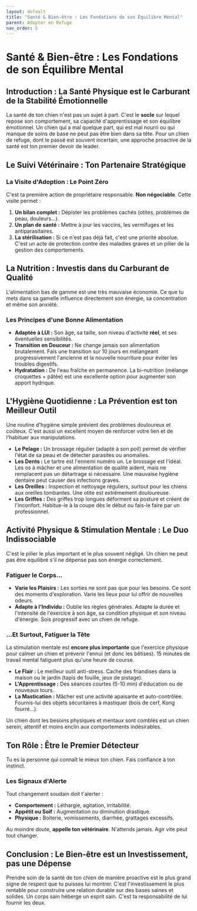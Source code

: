 ```yaml
---
layout: default
title: "Santé & Bien-être : Les Fondations de son Équilibre Mental"
parent: Adopter en Refuge
nav_order: 5
---
```


# **Santé & Bien-être : Les Fondations de son Équilibre Mental**

## **Introduction : La Santé Physique est le Carburant de la Stabilité Émotionnelle**

La santé de ton chien n'est pas un sujet à part. C'est le **socle** sur lequel repose son comportement, sa capacité d'apprentissage et son équilibre émotionnel. Un chien qui a mal quelque part, qui est mal nourri ou qui manque de soins de base ne peut pas être bien dans sa tête. Pour un chien de refuge, dont le passé est souvent incertain, une approche proactive de la santé est ton premier devoir de leader.

## **Le Suivi Vétérinaire : Ton Partenaire Stratégique**

### **La Visite d'Adoption : Le Point Zéro**

C'est ta première action de propriétaire responsable. **Non négociable**. Cette visite permet :
1.  **Un bilan complet :** Dépister les problèmes cachés (otites, problèmes de peau, douleurs...).
2.  **Un plan de santé :** Mettre à jour les vaccins, les vermifuges et les antiparasitaires.
3.  **La stérilisation :** Si ce n'est pas déjà fait, c'est une priorité absolue. C'est un acte de protection contre des maladies graves et un pilier de la gestion des comportements.

## **La Nutrition : Investis dans du Carburant de Qualité**

L'alimentation bas de gamme est une très mauvaise économie. Ce que tu mets dans sa gamelle influence directement son énergie, sa concentration et même son anxiété.

### **Les Principes d'une Bonne Alimentation**

*   **Adaptée à LUI :** Son âge, sa taille, son niveau d'activité **réel**, et ses éventuelles sensibilités.
*   **Transition en Douceur :** Ne change jamais son alimentation brutalement. Fais une transition sur 10 jours en mélangeant progressivement l'ancienne et la nouvelle nourriture pour éviter les troubles digestifs.
*   **Hydratation :** De l'eau fraîche en permanence. La bi-nutrition (mélange croquettes + pâtée) est une excellente option pour augmenter son apport hydrique.

## **L'Hygiène Quotidienne : La Prévention est ton Meilleur Outil**

Une routine d'hygiène simple prévient des problèmes douloureux et coûteux. C'est aussi un excellent moyen de renforcer votre lien et de l'habituer aux manipulations.

*   **Le Pelage :** Un brossage régulier (adapté à son poil) permet de vérifier l'état de sa peau et de détecter parasites ou anomalies.
*   **Les Dents :** Le tartre est l'ennemi numéro un. Le brossage est l'idéal. Les os à mâcher et une alimentation de qualité aident, mais ne remplacent pas un détartrage si nécessaire. Une mauvaise hygiène dentaire peut causer des infections graves.
*   **Les Oreilles :** Inspection et nettoyage réguliers, surtout pour les chiens aux oreilles tombantes. Une otite est extrêmement douloureuse.
*   **Les Griffes :** Des griffes trop longues déforment sa posture et créent de l'inconfort. Habitue-le à la coupe dès le début ou fais-le faire par un professionnel.

## **Activité Physique & Stimulation Mentale : Le Duo Indissociable**

C'est le pilier le plus important et le plus souvent négligé. Un chien ne peut pas être équilibré s'il ne dépense pas son énergie correctement.

### **Fatiguer le Corps...**

*   **Varie les Plaisirs :** Les sorties ne sont pas que pour les besoins. Ce sont des moments d'exploration. Varie les lieux pour lui offrir de nouvelles odeurs.
*   **Adapte à l'Individu :** Oublie les règles générales. Adapte la durée et l'intensité de l'exercice à son âge, sa condition physique et son niveau d'énergie. Sois progressif avec un chien de refuge.

### **...Et Surtout, Fatiguer la Tête**

La stimulation mentale est **encore plus importante** que l'exercice physique pour calmer un chien et prévenir l'ennui (et donc les bêtises). 15 minutes de travail mental fatiguent plus qu'une heure de course.

*   **Le Flair :** Le meilleur outil anti-stress. Cache des friandises dans la maison ou le jardin (tapis de fouille, jeux de pistage).
*   **L'Apprentissage :** Des séances courtes (5-10 min) d'éducation ou de nouveaux tours.
*   **La Mastication :** Mâcher est une activité apaisante et auto-contrôlée. Fournis-lui des objets sécuritaires à mastiquer (bois de cerf, Kong fourré...).

Un chien dont les besoins physiques et mentaux sont comblés est un chien serein, attentif et moins enclin aux comportements indésirables.

## **Ton Rôle : Être le Premier Détecteur**

Tu es la personne qui connaît le mieux ton chien. Fais confiance à ton instinct.

### **Les Signaux d'Alerte**

Tout changement soudain doit t'alerter :
*   **Comportement :** Léthargie, agitation, irritabilité.
*   **Appétit ou Soif :** Augmentation ou diminution drastique.
*   **Physique :** Boiterie, vomissements, diarrhée, grattages excessifs.

Au moindre doute, **appelle ton vétérinaire**. N'attends jamais. Agir vite peut tout changer.

## **Conclusion : Le Bien-être est un Investissement, pas une Dépense**

Prendre soin de la santé de ton chien de manière proactive est le plus grand signe de respect que tu puisses lui montrer. C'est l'investissement le plus rentable pour construire une relation durable sur des bases saines et solides. Un corps sain héberge un esprit sain. C'est ta responsabilité de lui fournir les deux. 
